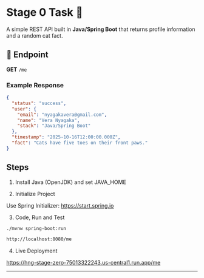 # Stage 0 Task 🚀

A simple REST API built in **Java/Spring Boot** that returns profile information and a random cat fact.

## 🔗 Endpoint
**GET** `/me`

### Example Response
```json
{
  "status": "success",
  "user": {
    "email": "nyagakavera@gmail.com",
    "name": "Vera Nyagaka",
    "stack": "Java/Spring Boot"
  },
  "timestamp": "2025-10-16T12:00:00.000Z",
  "fact": "Cats have five toes on their front paws."
}
```

## Steps

1. Install Java (OpenJDK) and set JAVA_HOME


2. Initialize Project

Use Spring Initializer: https://start.spring.io


3. Code, Run and Test
``` bash
./mvnw spring-boot:run

http://localhost:8080/me
```

4. Live Deployment

https://hng-stage-zero-75013322243.us-central1.run.app/me

---